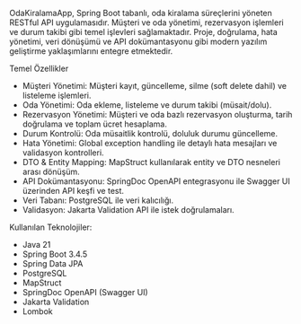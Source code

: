 OdaKiralamaApp, Spring Boot tabanlı, oda kiralama süreçlerini yöneten RESTful API uygulamasıdır. Müşteri ve oda yönetimi, rezervasyon işlemleri ve durum takibi gibi temel işlevleri sağlamaktadır. Proje, doğrulama, hata yönetimi, veri dönüşümü ve API dokümantasyonu gibi modern yazılım geliştirme yaklaşımlarını entegre etmektedir.

Temel Özellikler
- Müşteri Yönetimi: Müşteri kayıt, güncelleme, silme (soft delete dahil) ve listeleme işlemleri.
- Oda Yönetimi: Oda ekleme, listeleme ve durum takibi (müsait/dolu).
- Rezervasyon Yönetimi: Müşteri ve oda bazlı rezervasyon oluşturma, tarih doğrulama ve toplam ücret hesaplama.
- Durum Kontrolü: Oda müsaitlik kontrolü, doluluk durumu güncelleme.
- Hata Yönetimi: Global exception handling ile detaylı hata mesajları ve validasyon kontrolleri.
- DTO & Entity Mapping: MapStruct kullanılarak entity ve DTO nesneleri arası dönüşüm.
- API Dokümantasyonu: SpringDoc OpenAPI entegrasyonu ile Swagger UI üzerinden API keşfi ve test.
- Veri Tabanı: PostgreSQL ile veri kalıcılığı.
- Validasyon: Jakarta Validation API ile istek doğrulamaları.

Kullanılan Teknolojiler:
- Java 21
- Spring Boot 3.4.5
- Spring Data JPA
- PostgreSQL
- MapStruct
- SpringDoc OpenAPI (Swagger UI)
- Jakarta Validation
- Lombok
